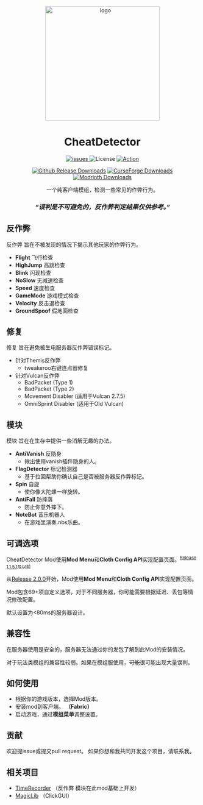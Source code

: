 <div align="center">
  <img width="300" src="https://github.com/Nova-Committee/CheatDetector/blob/master/logo.png?raw=true" alt="logo">

# CheatDetector
<p align="center">
    <a href="https://github.com/Nova-Committee/CheatDetector/issues">
      <img src="https://img.shields.io/github/issues/Nova-Committee/CheatDetector?style=flat" alt="issues" />
    </a>
    <img src="https://img.shields.io/badge/license-GPLV3-green" alt="License">
    <a href="https://github.com/Nova-Committee/CheatDetector/actions/workflows/gradle.yml">
      <img src="https://github.com/Nova-Committee/CheatDetector/actions/workflows/gradle.yml/badge.svg" alt="Action">
    </a>  
</p>

[![Github Release Downloads](https://img.shields.io/github/downloads/Nova-Committee/CheatDetector/total?label=Github%20Release%20Downloads&style=flat-square)](https://github.com/Nova-Committee/CheatDetector/releases)
[![CurseForge Downloads](http://cf.way2muchnoise.eu/997222.svg?badge_style=flat)](https://www.curseforge.com/minecraft/mc-mods/cheatdetector)
[![Modrinth Downloads](https://img.shields.io/modrinth/dt/QNVaUzHT?label=Modrinth%20Downloads&logo=Modrinth%20Downloads&style=flat-square)](https://modrinth.com/mod/cheatdetector)

一个纯客户端模组，检测一些常见的作弊行为。

### ***“误判是不可避免的，反作弊判定结果仅供参考。”***
</div>

## 反作弊
反作弊 旨在不被发现的情况下揭示其他玩家的作弊行为。
- **Flight** 飞行检查
- **HighJump** 高跳检查
- **Blink** 闪现检查
- **NoSlow** 无减速检查
- **Speed** 速度检查
- **GameMode** 游戏模式检查
- **Velocity** 反击退检查
- **GroundSpoof** 假地面检查

## 修复
修复 旨在避免被生电服务器反作弊错误标记。
- 针对Themis反作弊
    - tweakeroo右键连点器修复
- 针对Vulcan反作弊
    - BadPacket (Type 1)
    - BadPacket (Type 2)
    - Movement Disabler (适用于Vulcan 2.7.5)
    - OmniSprint Disabler (适用于Old Vulcan)

## 模块
模块 旨在在生存中提供一些消解无趣的办法。
- **AntiVanish** 反隐身
    - 揪出使用vanish插件隐身的人。
- **FlagDetector** 标记检测器
    - 基于拉回帮助你确认自己是否被服务器反作弊标记。
- **Spin** 自旋
    - 使你像大陀螺一样旋转。
- **AntiFall** 防摔落
    - 防止你意外摔下。
- **NoteBot** 音乐机器人
    - 在游戏里演奏.nbs乐曲。

## 可调选项
CheatDetector Mod使用**Mod Menu**和**Cloth Config API**实现配置页面。<sup>[Release 1.1.5.1](https://github.com/Nova-Committee/CheatDetector/releases/tag/1.1.5.1)及以前<sup>

从[Release 2.0.0](https://github.com/Nova-Committee/CheatDetector/releases/tag/1.1.5.1)开始，Mod使用**Mod Menu**和**Cloth Config API**实现配置页面。

Mod包含69+项自定义选项，对于不同服务器，你可能需要根据延迟、丢包等情况修改配置。

默认设置为<80ms的服务器设计。

## 兼容性
在服务器使用是安全的，服务器无法通过你的发包了解到此Mod的安装情况。

对于玩法类模组的兼容性较弱。如果在模组服使用，~~可能~~很可能出现大量误判。

## 如何使用
- 根据你的游戏版本，选择Mod版本。
- 安装mod到客户端。 **（Fabric）**
- 启动游戏，通过**模组菜单**调整设置。

## 贡献
欢迎提issue或提交pull request。
如果你想和我共同开发这个项目，请联系我。

## 相关项目
- [TimeRecorder](https://github.com/Nova-Committee/TimeRecorder) （反作弊 模块在此mod基础上开发）
- [MagicLib](https://github.com/Hendrix-Shen/MagicLib) （ClickGUI）
